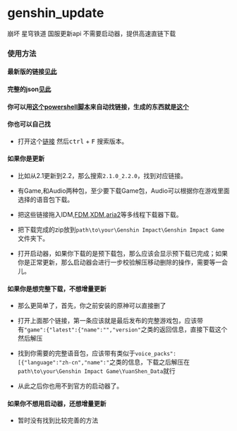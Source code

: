 # genshin_update

崩坏 星穹铁道 国服更新api 不需要启动器，提供高速直链下载

### 使用方法

#### 最新版的链接[见此](https://github.com/foxlesbiao/StarRail_update/blob/main/package/package.md)

#### 完整的json[见此](https://github.com/Nuevo009/genshin_update/blob/main/package/package.json)

#### 你可以用[这个powershell脚本](https://github.com/foxlesbiao/StarRail_update/blob/main/package/getPackage.ps1)来自动找链接，生成的东西就是[这个](https://github.com/foxlesbiao/StarRail_update/blob/main/package/package.md)

#### 你也可以自己找

* 打开这个[链接](https://api-launcher-static.mihoyo.com/hkrpg_cn/mdk/launcher/api/resource?key=6KcVuOkbcqjJomjZ&launcher_id=33) 然后<kbd>ctrl</kbd> + <kbd>F</kbd> 搜索版本。

#### 如果你是更新
* 比如从2.1更新到2.2，那么搜索`2.1.0_2.2.0`，找到对应链接。

* 有Game,和Audio两种包，至少要下载Game包，Audio可以根据你在游戏里面选择的语音包下载。

* 把这些链接拖入IDM,[FDM](https://www.freedownloadmanager.org/zh/download.htm),[XDM](https://github.com/subhra74/xdm),[aria2](https://github.com/aria2/aria2)等多线程下载器下载。

* 把下载完成的zip放到`path\to\your\Genshin Impact\Genshin Impact Game`文件夹下。

* 打开启动器，如果你下载的是预下载包，那么应该会显示预下载已完成；如果你是正常更新，那么启动器会进行一步校验解压移动删除的操作，需要等一会儿。

#### 如果你是想完整下载，不想增量更新

* 那么更简单了，首先，你之前安装的原神可以直接删了

* 打开上面那个链接，第一条应该就是最后发布的完整游戏包，应该带有`"game":{"latest":{"name":"","version"`之类的返回信息，直接下载这个然后解压

* 找到你需要的完整语音包，应该带有类似于`voice_packs":[{"language":"zh-cn","name":"`之类的信息，下载之后解压在`path\to\your\Genshin Impact Game\YuanShen_Data`就行

* 从此之后你也用不到官方的启动器了。

#### 如果你不想用启动器，还想增量更新

* 暂时没有找到比较完善的方法
